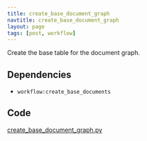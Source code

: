 ```yaml
---
title: create_base_document_graph
navtitle: create_base_document_graph
layout: page
tags: [post, workflow]
---
```

Create the base table for the document graph.

## Dependencies
* `workflow:create_base_documents`

## Code
[create_base_document_graph.py](https://dev.azure.com/msresearch/Resilience/_git/ire-indexing?path=/python/graphrag/graphrag/indexing/workflows/v1/create_base_document_graph.py)